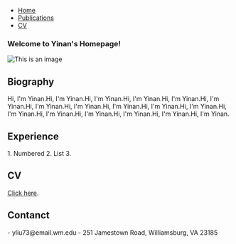 <body>
<div id="layout-content">
    <div class="navbar navbar-inverse" role="navigation">
      <div class="container">
          <ul class="nav navbar-nav">
            <li class="active"><a href="https://www.facebook.com/yinan.liu.9480/">Home</a></li>
            <li class="active"><a href="https://www.facebook.com/yinan.liu.9480/">Publications</a></li>
            <li class="active"><a href="https://www.facebook.com/yinan.liu.9480/">CV</a></li>
          </ul>
      </div>
    </div>
    
### Welcome to Yinan's Homepage!
![This is an image](https://scontent.forf1-3.fna.fbcdn.net/v/t39.30808-6/s1080x2048/271697177_654497889013215_8860179716274916753_n.jpg?_nc_cat=101&ccb=1-5&_nc_sid=730e14&_nc_ohc=06Fhfl3CCbYAX_o5Nrv&_nc_ht=scontent.forf1-3.fna&oh=00_AT8O5RunfXRa-e3q7_B--s4Ihtq9MLSHIboOcq6bTITb6A&oe=61E031F4)
    
</td></tr></table>
<h2>Biography</h2>
Hi, I'm Yinan.Hi, I'm Yinan.Hi, I'm Yinan.Hi, I'm Yinan.Hi, I'm Yinan.Hi, I'm Yinan.Hi, I'm Yinan.Hi, I'm Yinan.Hi, I'm Yinan.Hi, I'm Yinan.Hi, I'm Yinan.Hi, I'm Yinan.Hi, I'm Yinan.Hi, I'm Yinan.Hi, I'm Yinan.Hi, I'm Yinan.Hi, I'm Yinan.

</td></tr></table>
<h2>Experience</h2>
1. Numbered
2. List
3. 

</td></tr></table>
<h2>CV</h2>

[Click here](https://www.facebook.com/yinan.liu.9480/).

</td></tr></table>
<h2>Contanct</h2>
- yliu73@email.wm.edu
- 251 Jamestown Road, Williamsburg, VA 23185

